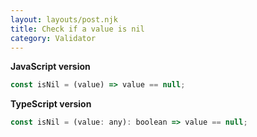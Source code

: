 ```yaml
---
layout: layouts/post.njk
title: Check if a value is nil
category: Validator
---
```


**JavaScript version**

```js
const isNil = (value) => value == null;
```

**TypeScript version**

```js
const isNil = (value: any): boolean => value == null;
```
